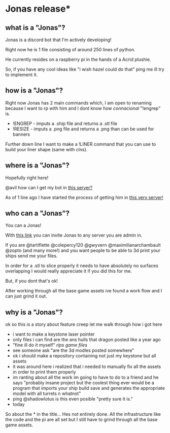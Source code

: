 # Jonas release*

## **what is a "Jonas"?**

Jonas is a discord bot that I'm actively developing!

Right now he is 1 file consisting of around 250 lines of python.

He currently resides on a raspberry pi in the hands of a Acrid plushie.

So, if you have any cool ideas like "i wish hazel could do that" ping me ill try to implement it.

## **how is a "Jonas"?**

Right now Jonas has 2 main commands which, I am open to renaming because I want to rp with him and I dont know how *connacional* "!engrep" is.

* !ENGREP - imputs a .ship file and returns a .stl file
* !RESIZE - imputs a .png file and returns a .png than can be used for banners
  
Further down line I want to make a !LINER command that you can use to build your liner shape (same with clns).

## **where is a "Jonas"?**

Hopefully right here!

@avil how can I get my bot in [this server?](https://discord.com/invite/nebulousfc)

As of 1 line ago I have started the process of getting him in [this very server!](https://discord.com/invite/nebulousfc)

## **who can a "Jonas"?**

You can a Jonas!

With [this link](https://discord.com/oauth2/authorize?client_id=1248318521302192158) you can invite Jonas to any server you are admin in.

If you are @tartiflette @colepercy120 @gwyvern  @maximilianarchambault @zopto (and many more!) and you want people to be able to 3d print your ships send me your files.

In order for a .stl to slice properly it needs to have absolutely no surfaces overlapping I would really appreciate it if you did this for me.

But, if you dont that's ok! 

After working through all the base game assets ive found a work flow and I can just grind it out.


## **why is a "Jonas"?**

ok so this is a story about feature creep let me walk through how i got here 
* i want to make a keystone laser pointer
* only files i can find are the ans hulls that dragon posted like a year ago
* "fine ill do it myself" *rips game files*
* see someone ask "are the 3d modles posted somewhere"
* ok i should make a repository containing not just my keystone but all assets
* it was around here i realized that i needed to manually fix all the assets in order to print them properly 
* im ranting about all the work im going to have to do to a friend and he says "probably insane project but the coolest thing ever would be a program that imports your ship build save and generates the appropriate model with all turrets n whatnot"
* ping @shadowlotus is this even posible "pretty sure it is."
* today

So about the * in the title...
Hes not entirely done.
All the infrastructure like the code and the pi are all set but I still have to grind through all the base game assets.
